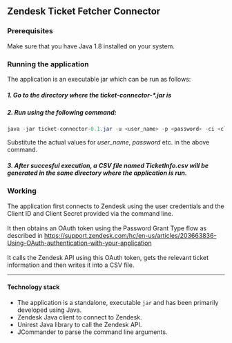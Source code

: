 ## Zendesk Ticket Fetcher Connector

### Prerequisites

Make sure that you have Java 1.8 installed on your system.

### Running the application
 
 The application is an executable jar which can be run as follows:
##### 1. Go to the directory where the ticket-connector-*.jar is
##### 2. Run using the following command:
``` java
java -jar ticket-connector-0.1.jar -u <user_name> -p <password> -ci <client_Id> -cs <client_secret> -d <zendesk_domain>
```
Substitute the actual values for <i>user_name</i>, <i>password</i> etc. in the above command.
##### 3. After succesful execution, a CSV file named TicketInfo.csv will be generated in the same directory where the application is run.

### Working

The application first connects to Zendesk using the user credentials and the Client ID and Client Secret provided via the command line.  
<br/>
It then obtains an OAuth token using the Password Grant Type flow as described in https://support.zendesk.com/hc/en-us/articles/203663836-Using-OAuth-authentication-with-your-application  
<br/>
It calls the Zendesk API using this OAuth token, gets the relevant ticket information and then writes it into a CSV file.

 ___

#### Technology stack

 * The application is a standalone, executable `jar` and has been primarily developed using Java.
 * Zendesk Java client to connect to Zendesk.
 * Unirest Java library to call the Zendesk API.
 * JCommander to parse the command line arguments.
